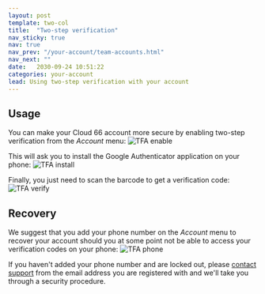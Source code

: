 ```yaml
---
layout: post
template: two-col
title:  "Two-step verification"
nav_sticky: true
nav: true
nav_prev: "/your-account/team-accounts.html"
nav_next: ""
date:   2030-09-24 10:51:22
categories: your-account
lead: Using two-step verification with your account
---
```


## Usage

You can make your Cloud 66 account more secure by enabling two-step verification from the _Account_ menu:
![TFA enable](http://cdn.cloud66.com/images/help/tfa_enable.png)

This will ask you to install the Google Authenticator application on your phone:
![TFA install](http://cdn.cloud66.com/images/help/tfa_installer.png)

Finally, you just need to scan the barcode to get a verification code:
![TFA verify](http://cdn.cloud66.com/images/help/tfa_verifier.png)

## Recovery

We suggest that you add your phone number on the _Account_ menu to recover your account should you at some point not be able to access your verification codes on your phone:
![TFA phone](http://cdn.cloud66.com/images/help/tfa_phone.png)

If you haven't added your phone number and are locked out, please <a href="mailto:support@cloud66.com">contact support</a> from the email address you are registered with and we'll take you through a security procedure.
